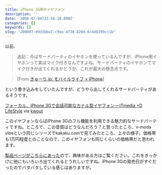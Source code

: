 ```yaml
---
title: iPhone 3G用のイヤフォン
description: ''
date: '2008-07-04T22:56:10.000Z'
categories: []
keywords: []
slug: "200807-d9d3bba7-c9ea-4f38-820d-6c4d8399cc1b"
---
```

以前、

> 追記：今はサードパーティのイヤホンを使っているんですが、iPhone用イヤホンって実はマイク付きなんですよね。サードパーティのイヤホンでマイク付きが出てくれるかどうか、これが最大の懸念点です。

> \[From [きゅーり.jp: モバイルライフ × iPhone](http://blog.qli.jp/2008/06/iphone-0135.html)\]

という書き込みをしていたんですが、どうやら出してくれるサードパーティがあるそうです。

[フォーカル、iPhone 3Gで会話可能なカナル型イヤフォン — ITmedia +D LifeStyle](http://plusd.itmedia.co.jp/lifestyle/articles/0807/04/news132.html) via [kwout](http://itmedia.kwout.com/quote/f8b94x5a)

このイヤフォンならばiPhone 3Gのフル機能を利用できる魅力的なサードパーティですね。ところで、この音質はどうなんだろう？と思ったところ、v-moda vibeという同じシリーズでkakaku.comで見てみたところ、上々の様子。価格帯も1万円程度とのことなので、このイヤフォンも同じくらいの価格帯だと思われます。

[製品ページがこちらにあった](http://www.focal.co.jp/product/detail.html?id_product=2180)ので、興味がある方はご覧ください。これをきっかけに他にもいろいろ出てくれるとうれしいですね。iPhone 3Gの発売日がすぐだったのでバタバタしている感じはありますが。